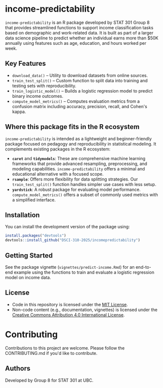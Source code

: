 # income-predictability

`income-predictability` is an R package developed by STAT 301 Group 8 that provides streamlined functions to support income classification tasks based on demographic and work-related data. It is built as part of a larger data science pipeline to predict whether an individual earns more than \$50K annually using features such as age, education, and hours worked per week.

## Key Features

- `download_data()` – Utility to download datasets from online sources.
- `train_test_split()` – Custom function to split data into training and testing sets with reproducibility.
- `train_logistic_model()` – Builds a logistic regression model to predict binary income outcomes.
- `compute_model_metrics()` – Computes evaluation metrics from a confusion matrix including accuracy, precision, recall, and Cohen's kappa.

## Where this package fits in the R ecosystem

`income-predictability` is intended as a lightweight and beginner-friendly package focused on pedagogy and reproducibility in statistical modeling. It complements existing packages in the R ecosystem:

- **`caret`** and **`tidymodels`**: These are comprehensive machine learning frameworks that provide advanced resampling, preprocessing, and modeling capabilities. `income-predictability` offers a minimal and educational alternative with a focused scope.
- **`rsample`**: Offers more flexibility for data splitting strategies. Our `train_test_split()` function handles simpler use cases with less setup.
- **`yardstick`**: A robust package for evaluating model performance. `compute_model_metrics()` offers a subset of commonly used metrics with a simplified interface.

## Installation

You can install the development version of the package using:
```r
install.packages("devtools")
devtools::install_github("DSCI-310-2025/incomepredictability")
```

## Getting Started

See the package vignette (`vignettes/predict-income.Rmd`) for an end-to-end example using the functions to train and evaluate a logistic regression model on income data.

## License

- Code in this repository is licensed under the [MIT License](LICENSE).
- Non-code content (e.g., documentation, vignettes) is licensed under the [Creative Commons Attribution 4.0 International License](https://creativecommons.org/licenses/by/4.0/).

# Contributing

Contributions to this project are welcome. Please follow the CONTRIBUTING.md if you'd like to contribute.

## Authors

Developed by Group 8 for STAT 301 at UBC.
